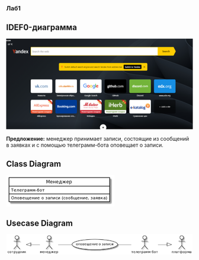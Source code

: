 ### Лаб1

## IDEF0-диаграмма

![](https://github.com/Hashmat-H/Hashmat-H/blob/main/Снимок%20экрана%202021-12-22%20141940.png)

**Предложение:** менеджер принимает записи, состоящие из сообщений в заявках и с помощью телеграмм-бота оповещает о записи.

## Class Diagram

![](https://github.com/Leo-alt-droid/Leonid-Cheshkov/blob/main/lab1/classovaya%20diagramma.png)

## Usecase Diagram

![](https://github.com/Leo-alt-droid/Leonid-Cheshkov/blob/main/lab1/usecase%20diagramm.png)
